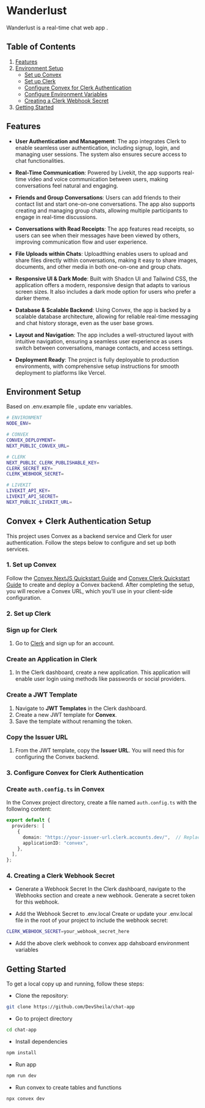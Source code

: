 # Wanderlust

Wanderlust is a real-time chat web app .

## Table of Contents

1. [Features](#features)
3. [Environment Setup](#environment-setup)
    - [Set up Convex](#set-up-convex)
    - [Set up Clerk](#set-up-clerk)
    - [Configure Convex for Clerk Authentication](#configure-convex-for-clerk-authentication)
    - [Configure Environment Variables](#configure-environment-variables)
    - [Creating a Clerk Webhook Secret](#creating-a-clerk-webhook-secret)
4. [Getting Started](#getting-started)

## Features

- **User Authentication and Management**: The app integrates Clerk to enable seamless user authentication, including signup, login, and managing user sessions. The system also ensures secure access to chat functionalities.

- **Real-Time Communication**: Powered by Livekit, the app supports real-time video and voice communication between users, making conversations feel natural and engaging.

- **Friends and Group Conversations**: Users can add friends to their contact list and start one-on-one conversations. The app also supports creating and managing group chats, allowing multiple participants to engage in real-time discussions.

- **Conversations with Read Receipts**: The app features read receipts, so users can see when their messages have been viewed by others, improving communication flow and user experience.

- **File Uploads within Chats**: Uploadthing enables users to upload and share files directly within conversations, making it easy to share images, documents, and other media in both one-on-one and group chats.

- **Responsive UI & Dark Mode**: Built with Shadcn UI and Tailwind CSS, the application offers a modern, responsive design that adapts to various screen sizes. It also includes a dark mode option for users who prefer a darker theme.

- **Database & Scalable Backend**: Using Convex, the app is backed by a scalable database architecture, allowing for reliable real-time messaging and chat history storage, even as the user base grows.

- **Layout and Navigation**: The app includes a well-structured layout with intuitive navigation, ensuring a seamless user experience as users switch between conversations, manage contacts, and access settings.

- **Deployment Ready**: The project is fully deployable to production environments, with comprehensive setup instructions for smooth deployment to platforms like Vercel.


## Environment Setup

Based on .env.example file , update env variables.

```bash
# ENVIRONMENT
NODE_ENV=

# CONVEX
CONVEX_DEPLOYMENT=
NEXT_PUBLIC_CONVEX_URL=

# CLERK
NEXT_PUBLIC_CLERK_PUBLISHABLE_KEY=
CLERK_SECRET_KEY=
CLERK_WEBHOOK_SECRET=

# LIVEKIT
LIVEKIT_API_KEY=
LIVEKIT_API_SECRET=
NEXT_PUBLIC_LIVEKIT_URL=

```
## Convex + Clerk Authentication Setup

This project uses Convex as a backend service and Clerk for user authentication. Follow the steps below to configure and set up both services.


### 1. Set up Convex

Follow the [Convex NextJS Quickstart Guide](https://docs.convex.dev/quickstart/nextjs) and [Convex Clerk Quickstart Guide](https://docs.convex.dev/auth/clerk) to create and deploy a Convex backend. After completing the setup, you will receive a Convex URL, which you'll use in your client-side configuration.

### 2. Set up Clerk

### Sign up for Clerk
1. Go to [Clerk](https://clerk.dev) and sign up for an account.

### Create an Application in Clerk
1. In the Clerk dashboard, create a new application. This application will enable user login using methods like passwords or social providers.

### Create a JWT Template
1. Navigate to **JWT Templates** in the Clerk dashboard.
2. Create a new JWT template for **Convex**.
3. Save the template without renaming the token.

### Copy the Issuer URL
1. From the JWT template, copy the **Issuer URL**. You will need this for configuring the Convex backend.

### 3. Configure Convex for Clerk Authentication

### Create `auth.config.ts` in Convex
In the Convex project directory, create a file named `auth.config.ts` with the following content:

```typescript
export default {
  providers: [
    {
      domain: "https://your-issuer-url.clerk.accounts.dev/",  // Replace with your Clerk Issuer URL
      applicationID: "convex",
    },
  ],
};
```
### 4. Creating a Clerk Webhook Secret

- Generate a Webhook Secret
In the Clerk dashboard, navigate to the Webhooks section and create a new webhook. Generate a secret token for this webhook.

- Add the Webhook Secret to .env.local
Create or update your .env.local file in the root of your project to include the webhook secret:

```bash
CLERK_WEBHOOK_SECRET=your_webhook_secret_here
```

- Add the above clerk webhook to convex app dahsboard environment variables




## Getting Started

To get a local copy up and running, follow these steps:

- Clone the repository:
```bash
git clone https://github.com/DevSheila/chat-app
```

- Go to project directory
```bash
cd chat-app
```

- Install dependencies
```bash
npm install
```

- Run app
```bash
npm run dev
```

- Run convex to create tables and functions
```bash
npx convex dev
```
